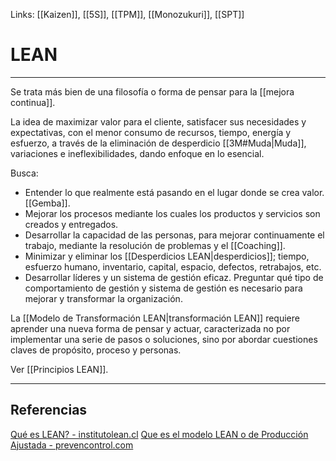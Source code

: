 Links: [[Kaizen]], [[5S]], [[TPM]], [[Monozukuri]], [[SPT]]

# LEAN
---

Se trata más bien de una filosofía o forma de pensar para la [[mejora continua]].

La idea de maximizar valor para el cliente, satisfacer sus necesidades y expectativas, con el menor consumo de recursos, tiempo, energía y esfuerzo, a través de la eliminación de desperdicio [[3M#Muda|Muda]], variaciones e ineflexibilidades, dando enfoque en lo esencial.

Busca:
- Entender lo que realmente está pasando en el lugar donde se crea valor. [[Gemba]].
- Mejorar los procesos mediante los cuales los productos y servicios son creados y entregados.
- Desarrollar la capacidad de las personas, para mejorar continuamente el trabajo, mediante la resolución de problemas y el [[Coaching]].
- Minimizar y eliminar los [[Desperdicios LEAN|desperdicios]]; tiempo, esfuerzo humano, inventario, capital, espacio, defectos, retrabajos, etc.
- Desarrollar líderes y un sistema de gestión eficaz. Preguntar qué tipo de comportamiento de gestión y sistema de gestión es necesario para mejorar y transformar la organización.

La [[Modelo de Transformación LEAN|transformación LEAN]] requiere aprender una nueva forma de pensar y actuar, caracterizada no por implementar una serie de pasos o soluciones, sino por abordar cuestiones claves de propósito, proceso y personas.

Ver [[Principios LEAN]].

---

## Referencias
[Qué es LEAN? - institutolean.cl](https://institutolean.cl/nuevo/lean/)
[Que es el modelo LEAN o de Producción Ajustada - prevencontrol.com](https://prevencontrol.com/prevenblog/que-es-el-modelo-lean-o-de-produccion-ajustada/)